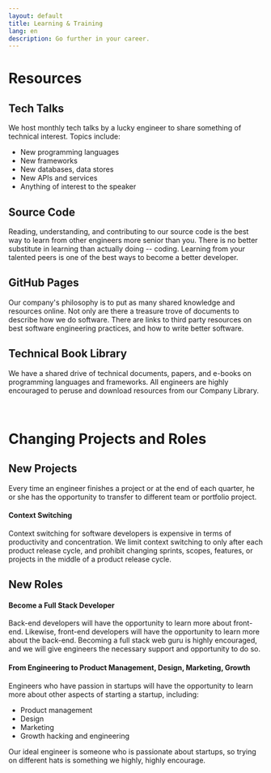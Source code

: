 ```yaml
---
layout: default
title: Learning & Training
lang: en
description: Go further in your career.
---
```


# Resources

## Tech Talks

We host monthly tech talks by a lucky engineer to share something of technical interest. Topics include:

* New programming languages
* New frameworks
* New databases, data stores
* New APIs and services
* Anything of interest to the speaker

## Source Code

Reading, understanding, and contributing to our source code is the best way to learn from other engineers more senior than you. There is no better substitute in learning than actually doing -- coding. Learning from your talented peers is one of the best ways to become a better developer.

## GitHub Pages

Our company's philosophy is to put as many shared knowledge and resources online. Not only are there a treasure trove of documents to describe how we do software. There are links to third party resources on best software engineering practices, and how to write better software.

## Technical Book Library 

We have a shared drive of technical documents, papers, and e-books on programming languages and frameworks. All engineers are highly encouraged to peruse and download resources from our Company Library.

<br>

# Changing Projects and Roles

## New Projects

Every time an engineer finishes a project or at the end of each quarter, he or she has the opportunity to transfer to different team or portfolio project.

#### Context Switching

Context switching for software developers is expensive in terms of productivity and concentration. We limit context switching to only after each product release cycle, and prohibit changing sprints, scopes, features, or projects in the middle of a product release cycle.

## New Roles

#### Become a Full Stack Developer

Back-end developers will have the opportunity to learn more about front-end. Likewise, front-end developers will have the opportunity to learn more about the back-end. Becoming a full stack web guru is highly encouraged, and we will give engineers the necessary support and opportunity to do so.


#### From Engineering to Product Management, Design, Marketing, Growth

Engineers who have passion in startups will have the opportunity to learn more about other aspects of starting a startup, including:

* Product management
* Design
* Marketing
* Growth hacking and engineering

Our ideal engineer is someone who is passionate about startups, so trying on different hats is something we highly, highly encourage.

<br>